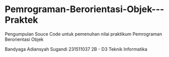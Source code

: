 # Pemrograman-Berorientasi-Objek---Praktek
Pengumpulan Souce Code untuk pemenuhan nilai praktikum Pemrograman Berorientasi Objek

Bandyaga Adiansyah Sugandi
231511037
2B - D3 Teknik Informatika

